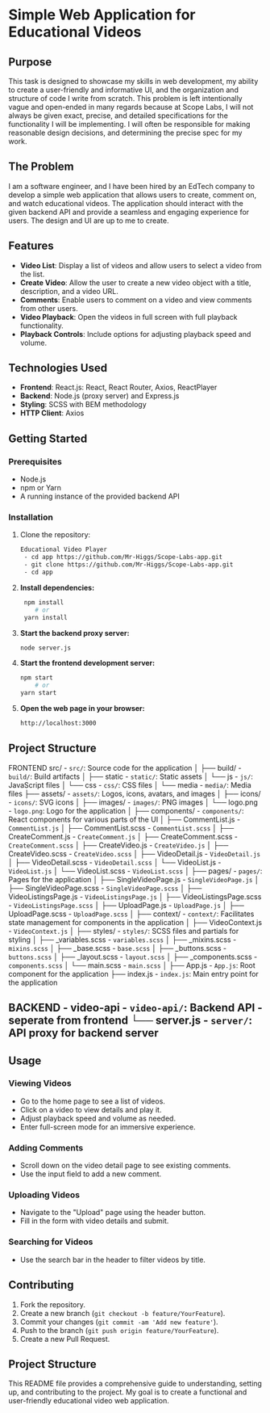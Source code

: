 # Simple Web Application for Educational Videos

## Purpose

This task is designed to showcase my skills in web development, my ability to create a user-friendly and informative UI, and the organization and structure of code I write from scratch. This problem is left intentionally vague and open-ended in many regards because at Scope Labs, I will not always be given exact, precise, and detailed specifications for the functionality I will be implementing. I will often be responsible for making reasonable design decisions, and determining the precise spec for my work.

## The Problem

I am a software engineer, and I have been hired by an EdTech company to develop a simple web application that allows users to create, comment on, and watch educational videos. The application should interact with the given backend API and provide a seamless and engaging experience for users. The design and UI are up to me to create.

## Features

- **Video List**: Display a list of videos and allow users to select a video from the list.
- **Create Video**: Allow the user to create a new video object with a title, description, and a video URL.
- **Comments**: Enable users to comment on a video and view comments from other users.
- **Video Playback**: Open the videos in full screen with full playback functionality.
- **Playback Controls**: Include options for adjusting playback speed and volume.

## Technologies Used

- **Frontend**: React.js: React, React Router, Axios, ReactPlayer
- **Backend**: Node.js (proxy server) and Express.js
- **Styling**: SCSS with BEM methodology
- **HTTP Client**: Axios


## Getting Started

### Prerequisites

- Node.js
- npm or Yarn
- A running instance of the provided backend API

### Installation

1. Clone the repository:
   ```bash
   Educational Video Player
    - cd app https://github.com/Mr-Higgs/Scope-Labs-app.git
    - git clone https://github.com/Mr-Higgs/Scope-Labs-app.git
    - cd app

   ```

2. **Install dependencies:**
   ```bash
    npm install
       # or
    yarn install
   ```

3. **Start the backend proxy server:**
   ```bash
   node server.js
   ```
4. **Start the frontend development server:**
    ```bash
    npm start
        # or
    yarn start
   ```

5. **Open the web page in your browser:**
   ```bash
   http://localhost:3000
   ```

## Project Structure

FRONTEND
src/ - `src/`: Source code for the application
│
├── build/ - `build/`: Build artifacts
│   ├── static - `static/`: Static assets
│      └── js - `js/`: JavaScript files
│      └── css - `css/`: CSS files 
│      └── media - `media/`: Media files 
├── assets/ - `assets/`: Logos, icons, avatars, and images
│   ├── icons/ - `icons/`: SVG icons
│   ├── images/ - `images/`: PNG images
│   └── logo.png - `logo.png`: Logo for the application
│
├── components/ - `components/`: React components for various parts of the UI
│   ├── CommentList.js - `CommentList.js`
│   ├── CommentList.scss - `CommentList.scss`
│   ├── CreateComment.js - `CreateComment.js`
│   ├── CreateComment.scss - `CreateComment.scss`
│   ├── CreateVideo.js - `CreateVideo.js`
│   ├── CreateVideo.scss - `CreateVideo.scss`
│   ├── VideoDetail.js - `VideoDetail.js `
│   ├── VideoDetail.scss - `VideoDetail.scss`
│   └── VideoList.js - `VideoList.js`
│   └── VideoList.scss - `VideoList.scss`
│
├── pages/ - `pages/`: Pages for the application
│   ├── SingleVideoPage.js - `SingleVideoPage.js`
│   ├── SingleVideoPage.scss - `SingleVideoPage.scss`
│   ├── VideoListingsPage.js - `VideoListingsPage.js`
│   ├── VideoListingsPage.scss - `VideoListingsPage.scss`
│   ├── UploadPage.js - `UploadPage.js`
│   ├── UploadPage.scss - `UploadPage.scss`
│
├── context/ - `context/`: Facilitates state management for components in the application
│   ├── VideoContext.js - `VideoContext.js`
│
├── styles/ - `styles/`: SCSS files and partials for styling
│   ├── _variables.scss - `variables.scss`
│   ├── _mixins.scss - `mixins.scss`
│   ├── _base.scss - `base.scss`
│   ├── _buttons.scss - `buttons.scss`
│   ├── _layout.scss - `layout.scss`
│   ├── _components.scss - `components.scss`
│   └── main.scss - `main.scss`
│
├── App.js - `App.js`: Root component for the application
├── index.js - `index.js`: Main entry point for the application
 
 BACKEND - video-api - `video-api/`: Backend API - seperate from frontend
└── server.js - `server/`: API proxy for backend server
---


## Usage

### Viewing Videos
- Go to the home page to see a list of videos.
- Click on a video to view details and play it.
- Adjust playback speed and volume as needed.
- Enter full-screen mode for an immersive experience.

### Adding Comments
- Scroll down on the video detail page to see existing comments.
- Use the input field to add a new comment.

### Uploading Videos
- Navigate to the "Upload" page using the header button.
- Fill in the form with video details and submit.

### Searching for Videos
- Use the search bar in the header to filter videos by title.

## Contributing

1. Fork the repository.
2. Create a new branch (`git checkout -b feature/YourFeature`).
3. Commit your changes (`git commit -am 'Add new feature'`).
4. Push to the branch (`git push origin feature/YourFeature`).
5. Create a new Pull Request.

Project Structure
---



This README file provides a comprehensive guide to understanding, setting up, and contributing to the project. My goal is to create a functional and user-friendly educational video web application.


